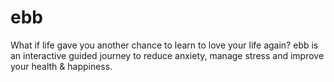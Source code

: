# ebb
What if life gave you another chance to learn to love your life again? ebb is an interactive guided journey to reduce anxiety, manage stress and improve your health &amp; happiness.
